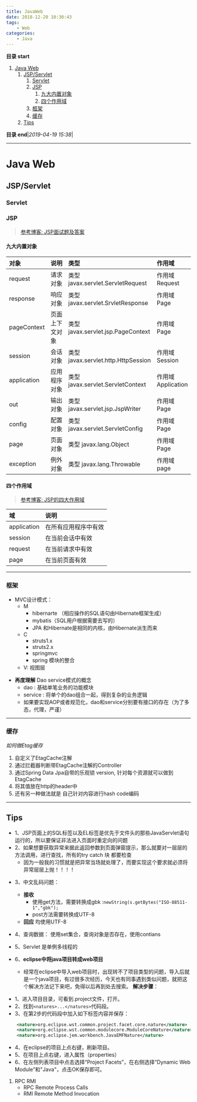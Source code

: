 ```yaml
---
title: JavaWeb
date: 2018-12-20 10:30:43
tags: 
    - Web
categories: 
    - Java
---
```


**目录 start**
 
1. [Java Web](#java-web)
    1. [JSP/Servlet](#jspservlet)
        1. [Servlet](#servlet)
        1. [JSP](#jsp)
            1. [九大内置对象](#九大内置对象)
            1. [四个作用域](#四个作用域)
        1. [框架](#框架)
        1. [缓存](#缓存)
    1. [Tips](#tips)

**目录 end**|_2019-04-19 15:38_|
****************************************
# Java Web
## JSP/Servlet

### Servlet
### JSP
> [参考博客: JSP面试题及答案](http://www.cnblogs.com/iOS-mt/p/5717631.html)

#### 九大内置对象

| 对象 | 说明 | 类型 | 作用域 |
|:----|:----|:----|:----|
| request     |       请求对象　   |             类型 javax.servlet.ServletRequest    |    作用域 Request
| response    |      响应对象     |              类型 javax.servlet.SrvletResponse   |    作用域  Page
| pageContext |   页面上下文对象     |  类型 javax.servlet.jsp.PageContext |     作用域    Page
| session     |       会话对象    |               类型 javax.servlet.http.HttpSession|       作用域    Session
| application |      应用程序对象   |       类型 javax.servlet.ServletContext          |作用域    Application
| out         |          输出对象 |                  类型 javax.servlet.jsp.JspWriter|             作用域    Page
| config      |        配置对象   |               类型 javax.servlet.ServletConfig   |         作用域    Page
| page        |       页面对象    |              类型 javax.lang.Object              |              作用域    Page
| exception   |     例外对象      |           类型 javax.lang.Throwable              |       作用域    page  

#### 四个作用域
> [参考博客: JSP的四大作用域](http://www.cnblogs.com/featherfly/p/3513656.html)

| 域 | 说明 |
|:----|:----|
| application | 在所有应用程序中有效
| session | 在当前会话中有效
| request | 在当前请求中有效
| page | 在当前页面有效

***********************

### 框架

* MVC设计模式：
    * M
        * hibernarte （相应操作的SQL语句由Hibernate框架生成）
        * mybatis（SQL用户根据需要去写的）
        * JPA 和Hibernate是相同的内核，由Hibernate派生而来
    * C
        * struts1.x
        * struts2.x
        * springmvc  
        * spring  模块的整合
    * V:
        视图层
- **再度理解** Dao service模式的概念
    * dao : 基础单笔业务的功能模块
    * service : 将单个的dao组合一起，得到复杂的业务逻辑
    * 如果要实现AOP或者规范化，dao和service分别要有接口的存在（为了多态，代理，严谨）

**************************
### 缓存 

_如何做Etag缓存_
1. 自定义了EtagCache注解
2. 通过拦截器判断带EtagCache注解的Controller
3. 通过Spring Data Jpa自带的乐观锁 version, 针对每个资源就可以做到EtagCache
4. 将其值放在http的header中
5. 还有另一种做法就是 自己针对内容进行hash code编码

**************************** 

## Tips
- 1、JSP页面上的SQL标签以及EL标签是优先于文件头的那些JavaServlet语句运行的，所以要保证非法进入页面时重定向的问题
- 2、如果想要获取异常来据此返回参数到页面弹窗提示，那么就要对一层层的方法调用，进行查找，所有的try catch 块 都要检查
    - 因为一般我的习惯就是把异常当场就处理了，而要实现这个要求就必须将异常层层上抛！！！！
* 3、中文乱码问题：
    - **接收**
        - 使用get方法，需要转换成gbk :`newString(s.getBytes("ISO-88511-1","gbk");`
        - post方法需要转换成UTF-8
    - **回应** 均使用UTF-8

*  4、查询数据： 使用set集合，查询对象是否存在，使用contians
*  5、Servlet 是单例多线程的
*  6、**eclipse中将java项目转成web项目**
    *  经常在eclipse中导入web项目时，出现转不了项目类型的问题，导入后就是一个java项目，有过很多次经历，今天也有同事遇到类似问题，就把这个解决方法记下来吧，免得以后再到处去搜索。 
    **解决步骤**： 
  
-  1、进入项目目录，可看到.project文件，打开。 
-  2、找到`<natures>...</natures>`代码段。 
-  3、在第2步的代码段中加入如下标签内容并保存： 
 
``` xml
    <nature>org.eclipse.wst.common.project.facet.core.nature</nature>
    <nature>org.eclipse.wst.common.modulecore.ModuleCoreNature</nature> 
    <nature>org.eclipse.jem.workbench.JavaEMFNature</nature> 

``` 
- 4、在eclipse的项目上点右键，刷新项目。 
- 5、在项目上点右键，进入属性（properties） 
- 6、在左侧列表项目中点击选择“Project Facets”，在右侧选择“Dynamic Web Module”和"Java"，点击OK保存即可。


1. RPC RMI
    - RPC Remote Process Calls 
    - RMI Remote Method Invocation 
